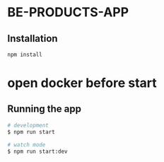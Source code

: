 # BE-PRODUCTS-APP

## Installation

```bash
npm install
```

# open docker before start
## Running the app

```bash
# development
$ npm run start

# watch mode
$ npm run start:dev

```
